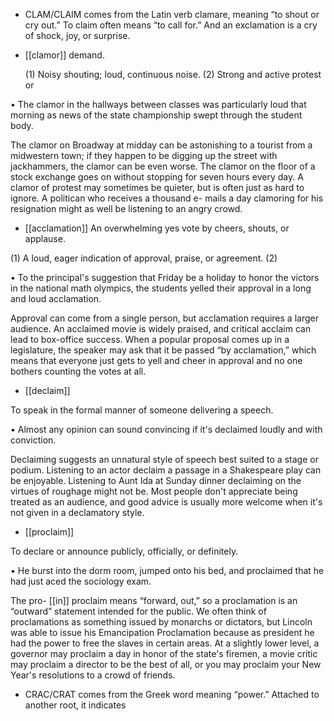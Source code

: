 - CLAM/CLAIM comes from the Latin verb clamare, meaning “to shout or cry out.” To claim often
means “to call for.” And an exclamation is a cry of shock, joy, or surprise.

- [[clamor]] 
demand. 

  (1)  Noisy  shouting;  loud,  continuous  noise.  (2)  Strong  and  active  protest  or

• The clamor in the hallways between classes was particularly loud that morning as news of the state
championship swept through the student body. 

The clamor on Broadway at midday can be astonishing to a tourist from a midwestern town; if they
happen to be digging up the street with jackhammers, the clamor can be even worse. The clamor on
the floor of a stock exchange goes on without stopping for seven hours every day. A clamor of protest
may sometimes be quieter, but is often just as hard to ignore. A politican who receives a thousand e-
mails a day clamoring for his resignation might as well be listening to an angry crowd.

- [[acclamation]] 
An overwhelming yes vote by cheers, shouts, or applause. 

 (1) A loud, eager indication of approval, praise, or agreement. (2)

•  To  the  principal's  suggestion  that  Friday  be  a  holiday  to  honor  the  victors  in  the  national  math
olympics, the students yelled their approval in a long and loud acclamation. 

Approval can come from a single person, but acclamation requires a larger audience. An acclaimed
movie  is  widely  praised,  and  critical  acclaim  can  lead  to  box-office  success.  When  a  popular
proposal  comes  up  in  a  legislature,  the  speaker  may  ask  that  it  be  passed  “by  acclamation,”  which
means that everyone just gets to yell and cheer in approval and no one bothers counting the votes at
all.

- [[declaim]] 

 To speak in the formal manner of someone delivering a speech. 

• Almost any opinion can sound convincing if it's declaimed loudly and with conviction. 

Declaiming  suggests  an  unnatural  style  of  speech  best  suited  to  a  stage  or  podium.  Listening  to  an
actor  declaim  a  passage  in  a  Shakespeare  play  can  be  enjoyable.  Listening  to  Aunt  Ida  at  Sunday
dinner declaiming on the virtues of roughage might not be. Most people don't appreciate being treated
as an audience, and good advice is usually more welcome when it's not given in a declamatory style.

- [[proclaim]] 

 To declare or announce publicly, officially, or definitely. 

•  He  burst  into  the  dorm  room,  jumped  onto  his  bed,  and  proclaimed  that  he  had  just  aced  the
sociology exam. 

The pro- [[in]] proclaim means “forward, out,” so a proclamation is an “outward” statement intended
for  the  public.  We  often  think  of  proclamations  as  something  issued  by  monarchs  or  dictators,  but
Lincoln was able to issue his Emancipation Proclamation because as president he had the power to
free the slaves in certain areas. At a slightly lower level, a governor may proclaim a day in honor of
the state's firemen, a movie critic may proclaim a director to be the best of all, or you may proclaim
your New Year's resolutions to a crowd of friends.

- CRAC/CRAT comes from the Greek word meaning “power.” Attached to another root, it indicates
